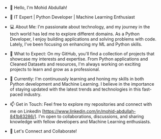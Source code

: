 - 👋 Hello, I'm Mohid Abdullah!

- 🔭 IT Expert | Python Developer | Machine Learning Enthusiast

- 💻 About Me:
I'm passionate about technology, and my journey in the tech world has led me to explore different domains. As a Python Developer, I enjoy building applications and solving problems with code. Lately, I've been focusing on enhancing my ML and Python skills.

- 🚀 What to Expect:
On my GitHub, you'll find a collection of projects that showcase my interests and expertise. From Python applications and Cleaned Datasets and resources, I'm always working on exciting projects to learn and grow as a professional.

- 🌱 Currently:
I'm continuously learning and honing my skills in both Python development and Machine Learning. I believe in the importance of staying updated with the latest trends and technologies in this fast-paced industry.

- 📫 Get in Touch:
Feel free to explore my repositories and connect with me on LinkedIn [https://www.linkedin.com/in/mohid-abdullah-841b83286/]. I'm open to collaborations, discussions, and sharing knowledge with fellow developers and Machine Learning enthusiasts.

- 🔗 Let's Connect and Collaborate!


<!---
Mohid-Abdullah/Mohid-Abdullah is a ✨ special ✨ repository because its `README.md` (this file) appears on your GitHub profile.
You can click the Preview link to take a look at your changes.
--->
